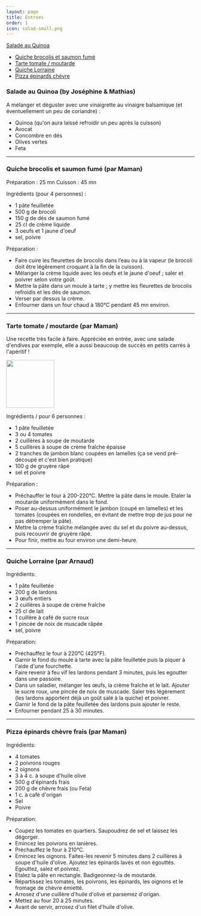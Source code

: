 ```yaml
---
layout: page
title: Entrées
order: 1
icon: salad-small.png
---
```


[Salade au Quinoa](/entrees#quinoa)
- [Quiche brocolis et saumon fumé](/entrees#quiche-saumon-brocolis)
- [Tarte tomate / moutarde](/entrees#tarte-tomate-moutarde)
- [Quiche Lorraine](/entrees#lorraine)
- [Pizza épinards chèvre](/entrees#epinard-chevre)


### <a name="quinoa"></a> Salade au Quinoa (by Joséphine & Mathias)

A mélanger et déguster avec une vinaigrette au vinaigre balsamique (et
éventuellement un peu de coriandre) :

- Quinoa (qu'on aura laissé refroidir un peu après la cuisson)
- Avocat
- Concombre en dés
- Olives vertes
- Feta

_______________________

### <a name="quiche-saumon-brocolis"></a> Quiche brocolis et saumon fumé (par Maman)

Préparation : 25 mn
Cuisson : 45 mn

Ingrédients (pour 4 personnes) :

- 1 pâte feuilletée
- 500 g de brocoli
- 150 g de dés de saumon fumé
- 25 cl de crème liquide
- 3 oeufs et 1 jaune d'oeuf
- sel, poivre

Préparation :

- Faire cuire les fleurettes de brocolis dans l’eau  ou à la vapeur (le brocoli doit être légèrement croquant à la fin de la cuisson).
- Mélanger la crème liquide avec les oeufs et le jaune d'oeuf ; saler et poivrer selon votre goût.
- Mettre la pâte dans un moule à tarte ; y mettre les fleurettes de brocolis refroidis et les dés de saumon.
- Verser par dessus la crème.
- Enfourner dans un four chaud à 180°C pendant 45 mn environ.

_______________________

### <a name="tarte-tomate-moutarde"></a> Tarte tomate / moutarde (par Maman)

Une recette très facile à faire. Appréciée en entrée, avec une salade d'endives par exemple, elle a aussi beaucoup de succès en petits carrés à l'apéritif !

<img src="/public/tarte-tomate-moutarde.jpg" height="128" width="128">

Ingrédients / pour 6 personnes :

- 1 pâte feuilletée
- 3 ou 4 tomates
- 2 cuillères à soupe de moutarde
- 5 cuillères à soupe de crème fraîche épaisse
- 2 tranches de jambon blanc coupées en lamelles (ça se vend pré-découpé et c'est bien pratique)
- 100 g de gruyère râpé
- sel et poivre

Préparation :

- Préchauffer le four à 200-220°C. Mettre la pâte dans le moule. Etaler la moutarde uniformément dans le fond.
- Poser au-dessus uniformément le jambon (coupé en lamelles) et les tomates (coupées en rondelles, en évitant de mettre trop de jus pour ne pas détremper la pâte).
- Mettre la crème fraîche mélangée avec du sel et du poivre au-dessus, puis recouvrir de gruyère râpé.
- Pour finir, mettre au four environ une demi-heure.

_______________________

### <a name="lorraine"></a> Quiche Lorraine (par Arnaud)

Ingrédients:

- 1 pâte feuilletée 
- 200 g de lardons
- 3 œufs entiers
- 2 cuillères à soupe de crème fraîche
- 25 cl de lait
- 1 cuillère à café de sucre roux
- 1 pincée de noix de muscade râpée
- sel, poivre

Préparation:

- Préchauffez le four à 220°C (425°F).
- Garnir le fond du moule à tarte avec la pâte feuilletée puis la piquer à l'aide d'une fourchette.
- Faire revenir à feu vif les lardons pendant 3 minutes, puis les egoutter dans une passoire.
- Dans un saladier, mélanger les œufs, la crème fraîche et le lait. Ajouter le sucre roux, une pincée de noix de muscade. Saler très légèrement (les lardons apportent déjà un goût salé à la quiche) et poivrer.
- Garnir le fond de la pâte feuilletée des lardons puis ajouter le reste. 
- Enfourner pendant 25 à 30 minutes.

______________________________________

### <a name="epinard-chevre"></a> Pizza épinards chèvre frais (par Maman) 

Ingrédients:

-	4 tomates
-	2 poivrons rouges
-	2 oignons
-	3 à 4 c. à soupe d'huile olive
-	500 g d'épinards frais
-	200 g de chèvre frais (ou Feta)
-	1 c. à café d'origan
-	Sel
-	Poivre

Préparation:

- Coupez les tomates en quartiers. Saupoudrez de sel et laissez les dégorger.
- Emincez les poivrons en lanières.
- Préchauffez le four à 210°C.
- Emincez les oignons. Faites-les revenir 5 minutes dans 2 cuillères à soupe d'huile d'olive. Ajoutez les épinards lavés et non égouttés. Egouttez, salez et poivrez.
- Etalez la pâte en rectangle. Badigeonnez-la de moutarde.
- Répartissez les tomates, les poivrons, les épinards, les oignons et le fromage de chèvre émietté.
- Arrosez d'une cuillère d'huile d'olive et parsemez d'origan.
- Mettez au four 20 à 25 minutes.
- Avant de servir, arrosez d'un filet d'huile d'olive.


